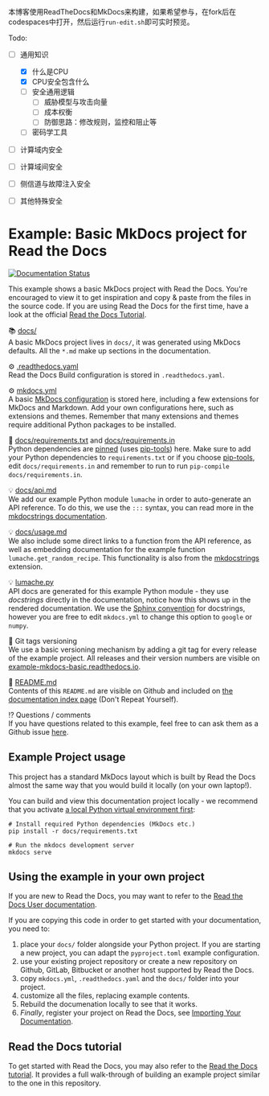 
本博客使用ReadTheDocs和MkDocs来构建，如果希望参与，在fork后在codespaces中打开，然后运行`run-edit.sh`即可实时预览。

Todo:

+ [ ] 通用知识
    + [x] 什么是CPU
    + [x] CPU安全包含什么
    + [ ] 安全通用逻辑
      + [ ] 威胁模型与攻击向量
      + [ ] 成本权衡
      + [ ] 防御思路：修改规则，监控和阻止等
    + [ ] 密码学工具
+ [ ] 计算域内安全
+ [ ] 计算域间安全
+ [ ] 侧信道与故障注入安全
+ [ ] 其他特殊安全


Example: Basic MkDocs project for Read the Docs
===============================================

[![Documentation Status](https://readthedocs.org/projects/example-mkdocs-basic/badge/?version=latest)](https://example-mkdocs-basic.readthedocs.io/en/latest/?badge=latest)

This example shows a basic MkDocs project with Read the Docs. You're encouraged to view it to get inspiration and copy & paste from the files in the source code. If you are using Read the Docs for the first time, have a look at the official [Read the Docs Tutorial](https://docs.readthedocs.io/en/stable/tutorial/index.html).

📚 [docs/](https://github.com/readthedocs-examples/example-mkdocs-basic/blob/main/docs/)<br>
A basic MkDocs project lives in `docs/`, it was generated using MkDocs defaults. All the `*.md` make up sections in the documentation.

⚙️ [.readthedocs.yaml](https://github.com/readthedocs-examples/example-mkdocs-basic/blob/main/.readthedocs.yaml)<br>
Read the Docs Build configuration is stored in `.readthedocs.yaml`.

⚙️ [mkdocs.yml](https://github.com/readthedocs-examples/example-mkdocs-basic/blob/main/mkdocs.yml)<br>
A basic [MkDocs configuration](https://www.mkdocs.org/user-guide/configuration/) is stored here, including a few extensions for MkDocs and Markdown. Add your own configurations here, such as extensions and themes. Remember that many extensions and themes require additional Python packages to be installed.

📍 [docs/requirements.txt](https://github.com/readthedocs-examples/example-mkdocs-basic/blob/main/docs/requirements.txt) and [docs/requirements.in](https://github.com/readthedocs-examples/example-mkdocs-basic/blob/main/docs/requirements.in)<br>
Python dependencies are [pinned](https://docs.readthedocs.io/en/latest/guides/reproducible-builds.html) (uses [pip-tools](https://pip-tools.readthedocs.io/en/latest/)) here. Make sure to add your Python dependencies to `requirements.txt` or if you choose [pip-tools](https://pip-tools.readthedocs.io/en/latest/), edit `docs/requirements.in` and remember to run to run `pip-compile docs/requirements.in`.

💡 [docs/api.md](https://github.com/readthedocs-examples/example-mkdocs-basic/blob/main/docs/api.md)<br>
We add our example Python module `lumache` in order to auto-generate an API reference. To do this, we use the `:::` syntax, you can read more in the [mkdocstrings documentation](https://mkdocstrings.github.io/).

💡 [docs/usage.md](https://github.com/readthedocs-examples/example-mkdocs-basic/blob/main/docs/usage.md)<br>
We also include some direct links to a function from the API reference, as well as embedding documentation for the example function `lumache.get_random_recipe`. This functionality is also from the [mkdocstrings](https://mkdocstrings.github.io/python/) extension.

💡 [lumache.py](https://github.com/readthedocs-examples/example-mkdocs-basic/blob/main/lumache.py)<br>
API docs are generated for this example Python module - they use *docstrings* directly in the documentation, notice how this shows up in the rendered documentation. We use the [Sphinx convention](https://pythonhosted.org/an_example_pypi_project/sphinx.html#function-definitions) for docstrings, however you are free to edit `mkdocs.yml` to change this option to `google` or `numpy`.

🔢 Git tags versioning<br>
We use a basic versioning mechanism by adding a git tag for every release of the example project. All releases and their version numbers are visible on
[example-mkdocs-basic.readthedocs.io](https://example-mkdocs-basic.readthedocs.io/en/latest/).

📜 [README.md](https://github.com/readthedocs-examples/example-mkdocs-basic/blob/main/README.md)<br>
Contents of this `README.md` are visible on Github and included on [the documentation index page](https://example-mkdocs-basic.readthedocs.io/en/latest/) (Don\'t Repeat Yourself).

⁉️ Questions / comments<br>
If you have questions related to this example, feel free to can ask them as a Github issue [here](https://github.com/readthedocs-examples/example-mkdocs-basic/issues).


Example Project usage
---------------------

This project has a standard MkDocs layout which is built by Read the Docs almost the same way that you would build it locally (on your own laptop!).

You can build and view this documentation project locally - we recommend that you activate [a local Python virtual environment first](https://packaging.python.org/en/latest/guides/installing-using-pip-and-virtual-environments/#creating-a-virtual-environment):

```console
# Install required Python dependencies (MkDocs etc.)
pip install -r docs/requirements.txt

# Run the mkdocs development server
mkdocs serve
```

Using the example in your own project
-------------------------------------

If you are new to Read the Docs, you may want to refer to the [Read the Docs User documentation](https://docs.readthedocs.io/).

If you are copying this code in order to get started with your documentation, you need to:

1. place your `docs/` folder alongside your Python project. If you are starting a new project, you can adapt the `pyproject.toml` example configuration.
1. use your existing project repository or create a new repository on Github, GitLab, Bitbucket or another host supported by Read the Docs.
1. copy `mkdocs.yml`, `.readthedocs.yaml` and the `docs/` folder into your project.
1. customize all the files, replacing example contents.
1. Rebuild the documenation locally to see that it works.
1. *Finally*, register your project on Read the Docs, see [Importing Your Documentation](https://docs.readthedocs.io/en/stable/intro/import-guide.html).


Read the Docs tutorial
----------------------

To get started with Read the Docs, you may also refer to the [Read the Docs tutorial](https://docs.readthedocs.io/en/stable/tutorial/). It provides a full walk-through of building an example project similar to the one in this repository.
